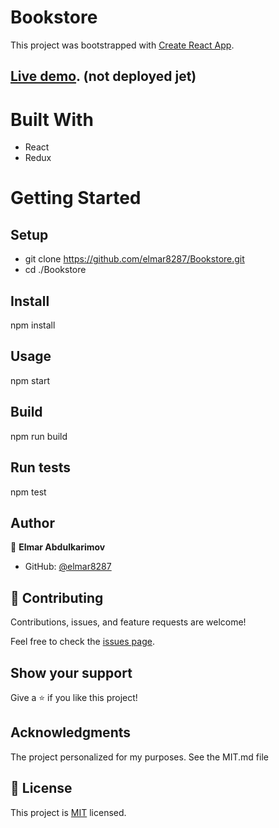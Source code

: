 # Bookstore

This project was bootstrapped with [Create React App](https://github.com/facebook/create-react-app).

## [Live demo](). (not deployed jet)
# Built With
- React
- Redux

# Getting Started

## Setup
- git clone https://github.com/elmar8287/Bookstore.git
- cd ./Bookstore

## Install
npm install

## Usage
npm start

## Build
npm run build

## Run tests
npm test

## Author

👤 **Elmar Abdulkarimov**

- GitHub: [@elmar8287](https://github.com/elmar8287)


## 🤝 Contributing

Contributions, issues, and feature requests are welcome!

Feel free to check the [issues page](../../issues/).

## Show your support

Give a ⭐️ if you like this project!

## Acknowledgments

The project personalized for my  purposes. See the MIT.md file

## 📝 License

This project is [MIT](./MIT.md) licensed.